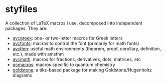 # styfiles

A collection of LaTeX macros I use, decomposed into independent packages.
They are:

 - [avcgreek](https://github.com/avcopan/styfiles/blob/master/examples/avcgreek.pdf): one- or two-letter macros for Greek letters
 - [avcfonts](https://github.com/avcopan/styfiles/blob/master/examples/avcfonts.pdf): macros to control the font (primarily for math fonts)
 - [avcthm](https://github.com/avcopan/styfiles/blob/master/examples/avcthm.pdf): useful math environments (theorem, proof, corollary, definition, etc.), made with amsthm
 - [avcmath](https://github.com/avcopan/styfiles/blob/master/examples/avcmath.pdf): macros for fractions, derivatives, dots, matrices, etc
 - [qcmacros](https://github.com/avcopan/styfiles/blob/master/examples/qcmacros.pdf): macros specific to quantum chemistry
 - [goldstone](https://github.com/avcopan/styfiles/blob/master/examples/goldstone.pdf): a tikz-based package for making Goldstone/Hugenholtz diagrams

